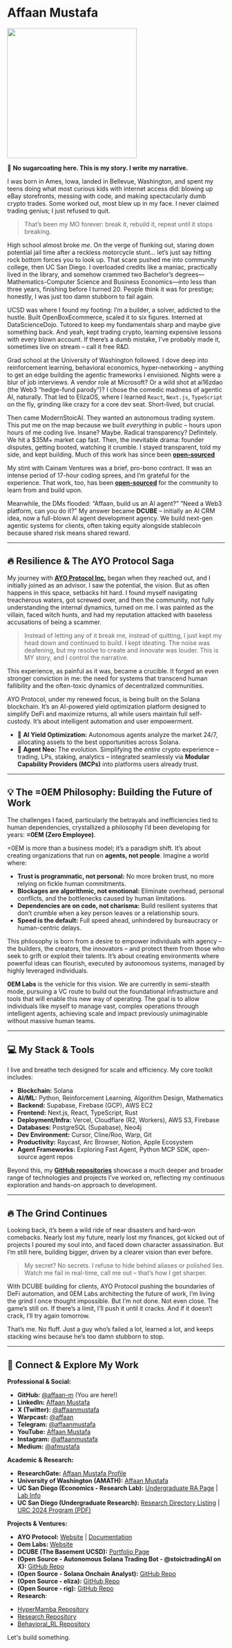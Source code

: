 # Affaan Mustafa

<img src="https://github.com/user-attachments/assets/b25fcd3f-8322-4a7a-b7f9-5512e9bf2ceb" width="300" />


👋 **No sugarcoating here. This is my story. I write my narrative.**

I was born in Ames, Iowa, landed in Bellevue, Washington, and spent my teens doing what most curious kids with internet access did: blowing up eBay storefronts, messing with code, and making spectacularly dumb crypto trades. Some worked out, most blew up in my face. I never claimed trading genius; I just refused to quit.

> That’s been my MO forever: break it, rebuild it, repeat until it stops breaking.

High school almost broke *me*. On the verge of flunking out, staring down potential jail time after a reckless motorcycle stunt… let’s just say hitting rock bottom forces you to look up. That scare pushed me into community college, then UC San Diego. I overloaded credits like a maniac, practically lived in the library, and somehow crammed two Bachelor’s degrees—Mathematics-Computer Science and Business Economics—into less than three years, finishing before I turned 20. People think it was for prestige; honestly, I was just too damn stubborn to fail again.

UCSD was where I found my footing: I’m a builder, a solver, addicted to the hustle. Built OpenBoxEcommerce, scaled it to six figures. Interned at DataScienceDojo. Tutored to keep my fundamentals sharp and maybe give something back. And yeah, kept trading crypto, learning expensive lessons with every blown account. If there’s a dumb mistake, I’ve probably made it, sometimes live on stream – call it free R&D.

Grad school at the University of Washington followed. I dove deep into reinforcement learning, behavioral economics, hyper-networking – anything to get an edge building the agentic frameworks I envisioned. Nights were a blur of job interviews. A vendor role at Microsoft? Or a wild shot at ai16zdao (the Web3 “hedge-fund parody”)? I chose the comedic madness of agentic AI, naturally. That led to ElizaOS, where I learned `React`, `Next.js`, `TypeScript` on the fly, grinding like crazy for a core dev seat. Short-lived, but crucial.

Then came ModernStoicAI. They wanted an autonomous trading system. This put me on the map because we built *everything* in public – hours upon hours of me coding live. Insane? Maybe. Radical transparency? Definitely. We hit a $35M+ market cap fast. Then, the inevitable drama: founder disputes, getting booted, watching it crumble. I stayed transparent, told my side, and kept building. Much of this work has since been **[open-sourced](https://github.com/affaan-m/dprc-autotrader-v1)**

My stint with Cainam Ventures was a brief, pro-bono contract. It was an intense period of 17-hour coding sprees, and I’m grateful for the experience. That work, too, has been **[open-sourced](https://github.com/affaan-m/sol-onchain-analyst)** for the community to learn from and build upon.

Meanwhile, the DMs flooded: “Affaan, build us an AI agent?” “Need a Web3 platform, can you do it?” My answer became **DCUBE** – initially an AI CRM idea, now a full-blown AI agent development agency. We build next-gen agentic systems for clients, often taking equity alongside stablecoin because shared risk means shared reward.

---

## 🔥 Resilience & The AYO Protocol Saga

My journey with **[AYO Protocol Inc.](https://ayoprotocol.com)** began when they reached out, and I initially joined as an advisor. I saw the potential, the vision. But as often happens in this space, setbacks hit hard. I found myself navigating treacherous waters, got screwed over, and then the community, not fully understanding the internal dynamics, turned on me. I was painted as the villain, faced witch hunts, and had my reputation attacked with baseless accusations of being a scammer.

> Instead of letting any of it break me, instead of quitting, I just kept my head down and continued to build. I kept ideating. The noise was deafening, but my resolve to create and innovate was louder. This is MY story, and I control the narrative.

This experience, as painful as it was, became a crucible. It forged an even stronger conviction in me: the need for systems that transcend human fallibility and the often-toxic dynamics of decentralized communities.

AYO Protocol, under my renewed focus, is being built on the Solana blockchain. It’s an AI-powered yield optimization platform designed to simplify DeFi and maximize returns, all while users maintain full self-custody. It’s about intelligent automation and user empowerment.

*   🤖 **AI Yield Optimization:** Autonomous agents analyze the market 24/7, allocating assets to the best opportunities across Solana.
*   🧩 **Agent Neo:** The evolution. Simplifying the *entire* crypto experience – trading, LPs, staking, analytics – integrated seamlessly via **Modular Capability Providers (MCPs)** into platforms users already trust.

---

## 💡 The =0EM Philosophy: Building the Future of Work

The challenges I faced, particularly the betrayals and inefficiencies tied to human dependencies, crystallized a philosophy I’d been developing for years: **=0EM (Zero Employee)**.

=0EM is more than a business model; it’s a paradigm shift. It’s about creating organizations that run on **agents, not people**. Imagine a world where:

*   **Trust is programmatic, not personal:** No more broken trust, no more relying on fickle human commitments.
*   **Blockages are algorithmic, not emotional:** Eliminate overhead, personal conflicts, and the bottlenecks caused by human limitations.
*   **Dependencies are on code, not charisma:** Build resilient systems that don’t crumble when a key person leaves or a relationship sours.
*   **Speed is the default:** Full speed ahead, unhindered by bureaucracy or human-centric delays.

This philosophy is born from a desire to empower individuals with agency – the builders, the creators, the innovators – and protect them from those who seek to grift or exploit their talents. It’s about creating environments where powerful ideas can flourish, executed by autonomous systems, managed by highly leveraged individuals.

**0EM Labs** is the vehicle for this vision. We are currently in semi-stealth mode, pursuing a VC route to build out the foundational infrastructure and tools that will enable this new way of operating. The goal is to allow individuals like myself to manage vast, complex operations through intelligent agents, achieving scale and impact previously unimaginable without massive human teams.

---

## 💻 My Stack & Tools

I live and breathe tech designed for scale and efficiency. My core toolkit includes:

*   **Blockchain:** Solana
*   **AI/ML:** Python, Reinforcement Learning, Algorithm Design, Mathematics
*   **Backend:** Supabase, Firebase (GCP), AWS EC2
*   **Frontend:** Next.js, React, TypeScript, Rust
*   **Deployment/Infra:** Vercel, Cloudflare (R2, Workers), AWS S3, Firebase
*   **Databases:** PostgreSQL (Supabase), Neo4j
*   **Dev Environment:** Cursor, Cline/Roo, Warp, Git
*   **Productivity:** Raycast, Arc Browser, Notion, Apple Ecosystem
*   **Agent Frameworks:** Exploring Fast Agent, Python MCP SDK, open-source agent repos

Beyond this, my **[GitHub repositories](https://github.com/affaan-m?tab=repositories)** showcase a much deeper and broader range of technologies and projects I've worked on, reflecting my continuous exploration and hands-on approach to development.

---

## 🔥 The Grind Continues

Looking back, it’s been a wild ride of near disasters and hard-won comebacks. Nearly lost my future, nearly lost my finances, got kicked out of projects I poured my soul into, and faced down character assassination. But I’m still here, building bigger, driven by a clearer vision than ever before.

> My secret? No secrets. I refuse to hide behind aliases or polished lies. Watch me fail in real-time, call me out – that’s how I get sharper.

With DCUBE building for clients, AYO Protocol pushing the boundaries of DeFi automation, and 0EM Labs architecting the future of work, I’m living the grind I once thought impossible. But I’m not done. Not even close. The game’s still on. If there’s a limit, I’ll push it until it cracks. And if it doesn’t crack, I’ll try again tomorrow.

That’s me. No fluff. Just a guy who’s failed a lot, learned a lot, and keeps stacking wins because he’s too damn stubborn to stop.

---

## 🔗 Connect & Explore My Work

**Professional & Social:**
*   **GitHub:** [@affaan-m](https://github.com/affaan-m) (You are here!)
*   **LinkedIn:** [Affaan Mustafa](https://www.linkedin.com/in/affaanmustafa)
*   **X (Twitter):** [@affaanmustafa](https://x.com/affaanmustafa)
*   **Warpcast:** [@affaan](https://warpcast.com/affaan)
*   **Telegram:** [@affaanmustafa](https://t.me/affaanmustafa)
*   **YouTube:** [Affaan Mustafa](https://www.youtube.com/@AffaanMustafa)
*   **Instagram:** [@affaanmustafa](https://www.instagram.com/affaanmustafa)
*   **Medium:** [@afmustafa](https://medium.com/@afmustafa/about)

**Academic & Research:**
*   **ResearchGate:** [Affaan Mustafa Profile](https://www.researchgate.net/profile/Affaan-Mustafa)
*   **University of Washington (AMATH):** [Affaan Mustafa](https://amath.washington.edu/people/affaan-mustafa)
*   **UC San Diego (Economics - Research Lab):** [Undergraduate RA Page](https://economics.ucsd.edu/undergraduate-program/resources/undergraduate-graduate-research-lab/undergradras.html) | [Lab Info](https://economics.ucsd.edu/undergraduate-program/resources/undergraduate-graduate-research-lab/index.html)
*   **UC San Diego (Undergraduate Research):** [Research Directory Listing](https://ugresearch.ucsd.edu/students/research-directory.html) | [URC 2024 Program (PDF)](https://ugresearch.ucsd.edu/_files/urc/URC-2024-Prelim-Program.pdf)

**Projects & Ventures:**
*   **AYO Protocol:** [Website](https://ayoprotocol.com) | [Documentation](https://ayo-protocol.gitbook.io/docs)
*   **0em Labs:** [Website](https://0emlabs.com) 
*   **DCUBE (The Basement UCSD):** [Portfolio Page](https://thebasement.ucsd.edu/portfolio/past/2023-2024/dcube.html)
*   **(Open Source - Autonomous Solana Trading Bot - @stoictradingAI on X):** [GitHub Repo](https://github.com/affaan-m/dprc-autotrader-v1)
*   **(Open Source - Solana Onchain Analyst):** [GitHub Repo](https://github.com/affaan-m/Sol-Onchain-Analyst)
*   **(Open Source - eliza):** [GitHub Repo](https://github.com/elizaOS/eliza)
*   **(Open Source - rig):** [GitHub Repo](https://github.com/0xPlaygrounds/rig)
*   **Research**:  
  - [HyperMamba Repository](https://github.com/affaan-m/HyperMamba)  
  - [Research Repository](https://github.com/affaan-m/research)  
  - [Behavioral_RL Repository](https://github.com/affaan-m/Behavioral_RL)

Let's build something.
